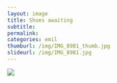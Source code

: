 ```yaml
---
layout: image
title: Shoes awaiting
subtitle: 
permalink: 
categories: emil
thumburl: /img/IMG_8981_thumb.jpg
slideurl: /img/IMG_8981.jpg
---
```

![](/img/IMG_8981.jpg)


